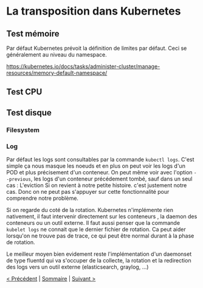 # La transposition dans Kubernetes

## Test mémoire

Par défaut Kubernetes prévoit la définition de limites par défaut. Ceci se généralement au niveau du namespace.

https://kubernetes.io/docs/tasks/administer-cluster/manage-resources/memory-default-namespace/


## Test CPU

## Test disque

### Filesystem

### Log

Par défaut les logs sont consultables par la commande `kubectl logs`.
C'est simple ça nous masque les noeuds et en plus on peut voir les logs d'un POD et plus précisement d'un conteneur.
On peut même voir avec l'option `--previous`, les logs d'un conteneur précédement tombé, sauf dans un seul cas : L'eviction
Si on revient à notre petite histoire. c'est justement notre cas. Donc on ne peut pas s'appuyer sur cette fonctionnalité pour comprendre notre problème.

Si on regarde du coté de la rotation. Kubernetes n'implémente rien nativement, il faut intervenir directement sur les conteneurs , la daemon des conteneurs ou un outil externe. Il faut aussi penser que la commande `kubelet logs` ne connait que le dernier fichier de rotation. Ca peut aider lorsqu'on ne trouve pas de trace, ce qui peut être normal durant à la phase de rotation.

Le meilleur moyen bien evidement reste l'implémentation d'un daemonset de type fluentd qui va s'occuper de la collecte, la rotation et la redirection des logs vers un outil externe (elasticsearch, graylog, ...)

[< Précédent](error-137-3.md) | [Sommaire](error-137-0.md) | [Suivant >](error-137-5.md)